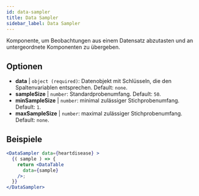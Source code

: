 ```yaml
---
id: data-sampler 
title: Data Sampler
sidebar_label: Data Sampler
---
```


Komponente, um Beobachtungen aus einem Datensatz abzutasten und an untergeordnete Komponenten zu übergeben.

## Optionen

* __data__ | `object (required)`: Datenobjekt mit Schlüsseln, die den Spaltenvariablen entsprechen. Default: `none`.
* __sampleSize__ | `number`: Standardprobenumfang. Default: `50`.
* __minSampleSize__ | `number`: minimal zulässiger Stichprobenumfang. Default: `1`.
* __maxSampleSize__ | `number`: maximal zulässiger Stichprobenumfang. Default: `none`.


## Beispiele

```jsx live
<DataSampler data={heartdisease} >
  {( sample ) => {
    return <DataTable
      data={sample}
    />;
  }}
</DataSampler>
```

